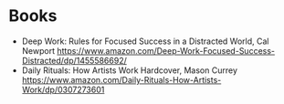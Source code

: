 # Books

- Deep Work: Rules for Focused Success in a Distracted World, Cal Newport https://www.amazon.com/Deep-Work-Focused-Success-Distracted/dp/1455586692/
- Daily Rituals: How Artists Work Hardcover, Mason Currey https://www.amazon.com/Daily-Rituals-How-Artists-Work/dp/0307273601
